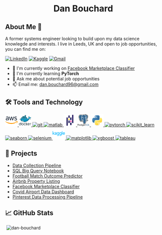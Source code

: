 <center><h1>Dan Bouchard</h1></center>

## About Me 👋
A former systems engineer looking to build upon my data science knowlegde and interests. I live in Leeds, UK and open to job opportunities, you can find me on:

[![LinkedIn](https://img.shields.io/badge/LinkedIn-0077B5?style=for-the-badge&logo=linkedin&logoColor=white)](https://www.linkedin.com/in/dan-bouchard-582263107/)
[![Kaggle](https://img.shields.io/badge/Kaggle-20BEFF?style=for-the-badge&logo=Kaggle&logoColor=white)](https://www.kaggle.com/danbouchard)
[![Gmail](https://img.shields.io/badge/Gmail-D14836?style=for-the-badge&logo=gmail&logoColor=white)](mailto:dan.bouchard96@gmail.com)

- 🔭 I'm currently working on [Facebook Marketplace Classifier](https://github.com/dan-bouchard/facebook-marketplaces-recommendation-ranking-system)
- 🌱 I'm currently learning **PyTorch**
- 💬 Ask me about potential job opportunities
- 📫 Email me: [dan.bouchard96@gmail.com](mailto:dan.bouchard96@gmail.com)

## 🛠️ Tools and Technology

<p align="left"> <a href="https://aws.amazon.com" target="_blank" rel="noreferrer"> <img src="https://raw.githubusercontent.com/devicons/devicon/master/icons/amazonwebservices/amazonwebservices-original-wordmark.svg" alt="aws" width="40" height="40"/> </a> <a href="https://www.docker.com/" target="_blank" rel="noreferrer"> <img src="https://raw.githubusercontent.com/devicons/devicon/master/icons/docker/docker-original-wordmark.svg" alt="docker" width="40" height="40"/> </a> <a href="https://git-scm.com/" target="_blank" rel="noreferrer"> <img src="https://www.vectorlogo.zone/logos/git-scm/git-scm-icon.svg" alt="git" width="40" height="40"/> </a> <a href="https://www.mathworks.com/" target="_blank" rel="noreferrer"> <img src="https://upload.wikimedia.org/wikipedia/commons/2/21/Matlab_Logo.png" alt="matlab" width="40" height="40"/> </a> <a href="https://pandas.pydata.org/" target="_blank" rel="noreferrer"> <img src="https://raw.githubusercontent.com/devicons/devicon/2ae2a900d2f041da66e950e4d48052658d850630/icons/pandas/pandas-original.svg" alt="pandas" width="40" height="40"/> </a> <a href="https://www.postgresql.org" target="_blank" rel="noreferrer"> <img src="https://raw.githubusercontent.com/devicons/devicon/master/icons/postgresql/postgresql-original-wordmark.svg" alt="postgresql" width="40" height="40"/> </a> <a href="https://www.python.org" target="_blank" rel="noreferrer"> <img src="https://raw.githubusercontent.com/devicons/devicon/master/icons/python/python-original.svg" alt="python" width="40" height="40"/> </a> <a href="https://pytorch.org/" target="_blank" rel="noreferrer"> <img src="https://www.vectorlogo.zone/logos/pytorch/pytorch-icon.svg" alt="pytorch" width="40" height="40"/> </a> <a href="https://scikit-learn.org/" target="_blank" rel="noreferrer"> <img src="https://upload.wikimedia.org/wikipedia/commons/0/05/Scikit_learn_logo_small.svg" alt="scikit_learn" width="40" height="40"/> </a> <a href="https://seaborn.pydata.org/" target="_blank" rel="noreferrer"> <img src="https://seaborn.pydata.org/_images/logo-mark-lightbg.svg" alt="seaborn" width="40" height="40"/> </a> <a href="https://www.selenium.dev" target="_blank" rel="noreferrer"> <img src="https://raw.githubusercontent.com/detain/svg-logos/780f25886640cef088af994181646db2f6b1a3f8/svg/selenium-logo.svg" alt="selenium" width="40" height="40"/> </a> <a href="https://www.kaggle.com/danbouchard" target="_blank" rel="noreferrer"> <img src="https://raw.githubusercontent.com/devicons/devicon/master/icons/kaggle/kaggle-original-wordmark.svg" alt="kaggle" width="40" height="40"/> </a> <a href="https://matplotlib.org/" target="_blank" rel="noreferrer"> <img src="https://upload.wikimedia.org/wikipedia/commons/8/84/Matplotlib_icon.svg" alt="matplotlib" width="40" height="40"/> </a> <a href="https://xgboost.readthedocs.io/en/stable/" target="_blank" rel="noreferrer"> <img src="https://upload.wikimedia.org/wikipedia/commons/6/69/XGBoost_logo.png" alt="xgboost" width="40" height="40"/> </a> <a href="https://public.tableau.com/app/profile/dan.bouchard" target="_blank" rel="noreferrer"> <img src="https://upload.wikimedia.org/wikipedia/en/0/06/Tableau_logo.svg" alt="tableau" width="40" height="40"/> </a></p>

## 💼 Projects

- [Data Collection Pipeline](https://github.com/IvanYingX/Urbanoutfitters-Scraper-Project)
- [SQL Big Query Notebook](https://github.com/dan-bouchard/sql-big-query)
- [Football Match Outcome Predictor](https://github.com/dan-bouchard/Football-Match-Outcome-Prediction)
- [Airbnb Property Listing](https://github.com/dan-bouchard/Airbnb-Property-Listing)
- [Facebook Marketplace Classifier](https://github.com/dan-bouchard/facebook-marketplaces-recommendation-ranking-system)
- [Covid Airport Data Dashboard](https://github.com/dan-bouchard/Tableau-Airport-Traffic)
- [Pinterest Data Processing Pipeline](https://github.com/dan-bouchard/pinterest-data-processing-pipeline)

## 📈 GitHub Stats
<!--<a>
  <img align="center" src="https://github-readme-stats.vercel.app/api/top-langs/?username=dan-bouchard&hide=java,html,tex&title_color=ffffff&text_color=c9cacc&icon_color=2bbc8a&bg_color=1d1f21&langs_count=3" />
</a>
-->

<p>&nbsp;<img align="center" src="https://github-readme-stats.vercel.app/api?username=dan-bouchard&show_icons=true&locale=en" alt="dan-bouchard " /></p>

<!--
**dan-bouchard/dan-bouchard** is a ✨ _special_ ✨ repository because its `README.md` (this file) appears on your GitHub profile.

Here are some ideas to get you started:

- 🔭 I’m currently working on ...
- 🌱 I’m currently learning ...
- 👯 I’m looking to collaborate on ...
- 🤔 I’m looking for help with ...
- 💬 Ask me about ...
- 📫 How to reach me: ...
- 😄 Pronouns: ...
- ⚡ Fun fact: ...
-->
